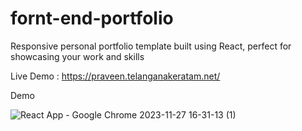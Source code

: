 # fornt-end-portfolio
Responsive personal portfolio template built using React, perfect for showcasing your work and skills

Live Demo : https://praveen.telanganakeratam.net/

Demo

![React App - Google Chrome 2023-11-27 16-31-13 (1)](https://github.com/bpraveendrpt/fornt-end-portfolio/assets/53850436/bdc96deb-63a6-4520-ad92-37e72953eaab)
